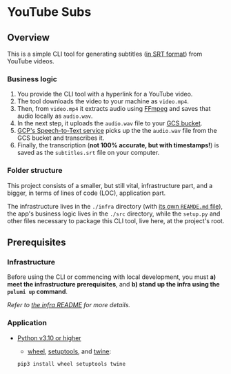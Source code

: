 # YouTube Subs

## Overview

This is a simple CLI tool for generating subtitles
([in SRT format](https://mailchimp.com/resources/what-is-an-srt-file))
from YouTube videos.

### Business logic

1. You provide the CLI tool with a hyperlink for a YouTube video.
2. The tool downloads the video to your machine as `video.mp4`.
3. Then, from `video.mp4` it extracts audio using [FFmpeg](https://ffmpeg.org/)
and saves that audio locally as `audio.wav`.
4. In the next step, it uploads the `audio.wav` file
to your [GCS bucket](https://cloud.google.com/storage/docs/buckets).
5. [GCP's Speech-to-Text service](https://cloud.google.com/speech-to-text/)
picks up the the `audio.wav` file from the GCS bucket and transcribes it.
6. Finally, the transcription (**not 100% accurate,
but with timestamps!**) is saved as the `subtitles.srt` file on your computer.

### Folder structure

This project consists of a smaller, but still vital, infrastructure part,
and a bigger, in terms of lines of code (LOC), application part.

The infrastructure lives in the `./infra` directory
(with [its own `REAMDE.md` file](https://github.com/rafalkrol-xyz/youtube-subs/tree/main/infra#readme)),
the app's business logic lives in the `./src` directory,
while the `setup.py` and other files necessary to package this CLI tool, live here, at the project's root.

## Prerequisites

### Infrastructure

Before using the CLI or commencing with local development, you must **a) meet the infrastructure prerequisites**,
and **b) stand up the infra using the `pulumi up` command**.

_Refer to [the infra README](https://github.com/rafalkrol-xyz/youtube-subs/tree/main/infra#readme) for more details._

### Application

* [Python v3.10 or higher](https://www.python.org/)
  * [wheel](https://pypi.org/project/wheel/), [setuptools](https://pypi.org/project/setuptools/),
  and [twine](https://pypi.org/project/twine/):

  ```bash
  pip3 install wheel setuptools twine
  ```
